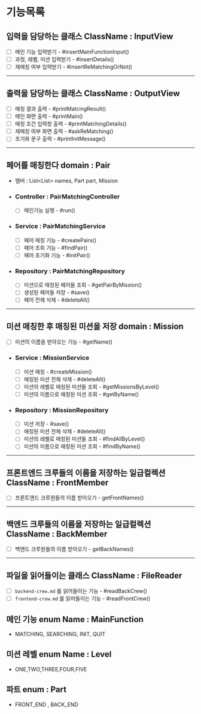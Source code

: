 # 기능목록

## 입력을 담당하는 클래스 ClassName : InputView
- [ ] 메인 기능 입력받기 - #insertMainFunctionInput()
- [ ] 과정, 레벨, 미션 입력받기 - #insertDetails()
- [ ] 재매칭 여부 입력받기 - #insertReMatchingOrNot()
---
## 출력을 담당하는 클래스 ClassName : OutputView
- [ ] 매칭 결과 출력 - #printMatcingResult()
- [ ] 메인 화면 출력 - #printMain()
- [ ] 매칭 조건 입력창 출력 - #printMatchingDetails()
- [ ] 재매칭 여부 화면 출력 - #askReMatching()
- [ ] 초기화 문구 출력 - #printInitMessage()
---
## 페어를 매칭한다 domain : Pair
- 멤버 : List<List<String>> names, Part part, Mission
- ### Controller : PairMatchingController
  - [ ] 메인기능 실행 - #run()
- ### Service : PairMatchingService
  - [ ] 페어 매칭 기능 - #createPairs()
  - [ ] 페어 조회 기능 - #findPair()
  - [ ] 페어 초기화 기능 - #initPair()
- ### Repository : PairMatchingRepository
  - [ ] 미션으로 매칭된 페어들 조회 - #getPairByMission()
  - [ ] 생성된 페어들 저장 - #save()
  - [ ] 페어 전체 삭제 - #deleteAll()
---
## 미션 매칭한 후 매칭된 미션을 저장 domain : Mission
- [ ] 미션의 이름을 받아오는 기능 - #getName()
- ### Service : MissionService
  - [ ] 미션 매칭 - #createMission()
  - [ ] 매칭된 미션 전체 삭제 - #deleteAll()
  - [ ] 미션의 레벨로 매칭된 미션들 조회 - #getMissionsByLevel()
  - [ ] 미션의 이름으로 매칭된 미션 조회 - #getByName()
- ### Repository : MissionRepository
  - [ ] 미션 저장 - #save()
  - [ ] 매칭된 미션 전체 삭제 - #deleteAll()
  - [ ] 미션의 레벨로 매칭된 미션들 조회 - #findAllByLevel()
  - [ ] 미션의 이름으로 매칭된 미션 조회 - #findByName()
---
## 프론트엔드 크루들의 이름을 저장하는 일급컬렉션 ClassName : FrontMember
- [ ] 프론트엔드 크루원들의 이름 받아오기 - getFrontNames()
---
## 백엔드 크루들의 이름을 저장하는 일급컬렉션 ClassName : BackMember
- [ ] 백엔드 크루원들의 이름 받아오기 - getBackNames()
---
## 파일을 읽어들이는 클래스 ClassName : FileReader
- [ ] `backend-crew.md` 를 읽어들이는 기능 - #readBackCrew()
- [ ] `frontend-crew.md` 를 읽어들이는 기능 - #readFrontCrew()

## 메인 기능 enum Name : MainFunction
- MATCHING, SEARCHING, INIT, QUIT
## 미션 레벨 enum Name : Level
- ONE,TWO,THREE,FOUR,FIVE
## 파트 enum : Part
- FRONT_END , BACK_END
